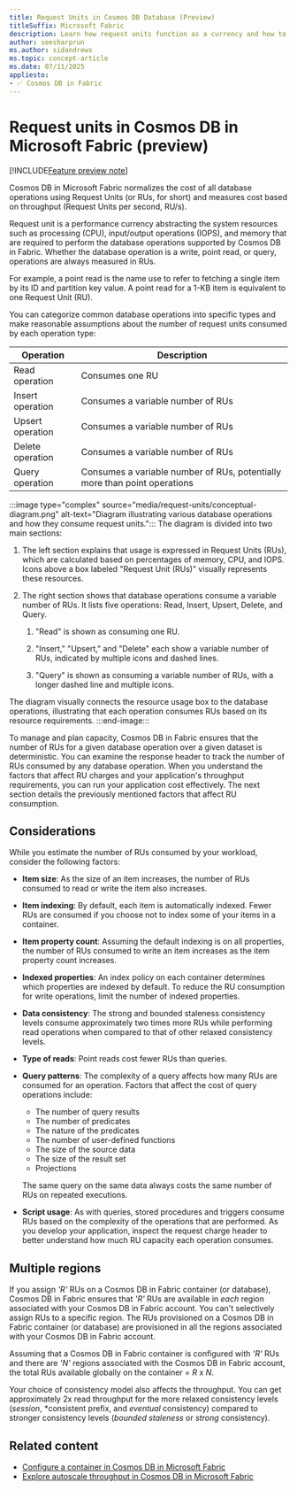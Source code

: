 ```yaml
---
title: Request Units in Cosmos DB Database (Preview)
titleSuffix: Microsoft Fabric
description: Learn how request units function as a currency and how to estimate request unit requirements in your Cosmos DB database within Microsoft Fabric during the preview.
author: seesharprun
ms.author: sidandrews
ms.topic: concept-article
ms.date: 07/11/2025
appliesto:
- ✅ Cosmos DB in Fabric
---
```


# Request units in Cosmos DB in Microsoft Fabric (preview)

[!INCLUDE[Feature preview note](../../includes/feature-preview-note.md)]

Cosmos DB in Microsoft Fabric normalizes the cost of all database operations using Request Units (or RUs, for short) and measures cost based on throughput (Request Units per second, RU/s).

Request unit is a performance currency abstracting the system resources such as processing (CPU), input/output operations (IOPS), and memory that are required to perform the database operations supported by Cosmos DB in Fabric. Whether the database operation is a write, point read, or query, operations are always measured in RUs. 

For example, a point read is the name use to refer to fetching a single item by its ID and partition key value. A point read for a 1-KB item is equivalent to one Request Unit (RU).

You can categorize common database operations into specific types and make reasonable assumptions about the number of request units consumed by each operation type:

| Operation | Description |
| --- | --- |
| Read operation | Consumes one RU |
| Insert operation | Consumes a variable number of RUs |
| Upsert operation | Consumes a variable number of RUs |
| Delete operation | Consumes a variable number of RUs |
| Query operation | Consumes a variable number of RUs, potentially more than point operations |

:::image type="complex" source="media/request-units/conceptual-diagram.png" alt-text="Diagram illustrating various database operations and how they consume request units.":::
The diagram is divided into two main sections:

1. The left section explains that usage is expressed in Request Units (RUs), which are calculated based on percentages of memory, CPU, and IOPS. Icons above a box labeled "Request Unit (RUs)" visually represents these resources.

1. The right section shows that database operations consume a variable number of RUs. It lists five operations: Read, Insert, Upsert, Delete, and Query.

    1. "Read" is shown as consuming one RU.

    1. "Insert," "Upsert," and "Delete" each show a variable number of RUs, indicated by multiple icons and dashed lines.

    1. "Query" is shown as consuming a variable number of RUs, with a longer dashed line and multiple icons.

The diagram visually connects the resource usage box to the database operations, illustrating that each operation consumes RUs based on its resource requirements.
:::end-image:::

To manage and plan capacity, Cosmos DB in Fabric ensures that the number of RUs for a given database operation over a given dataset is deterministic. You can examine the response header to track the number of RUs consumed by any database operation. When you understand the factors that affect RU charges and your application's throughput requirements, you can run your application cost effectively. The next section details the previously mentioned factors that affect RU consumption.

## Considerations

While you estimate the number of RUs consumed by your workload, consider the following factors:

- **Item size**: As the size of an item increases, the number of RUs consumed to read or write the item also increases.

- **Item indexing**: By default, each item is automatically indexed. Fewer RUs are consumed if you choose not to index some of your items in a container.

- **Item property count**: Assuming the default indexing is on all properties, the number of RUs consumed to write an item increases as the item property count increases.

- **Indexed properties**: An index policy on each container determines which properties are indexed by default. To reduce the RU consumption for write operations, limit the number of indexed properties.

- **Data consistency**: The strong and bounded staleness consistency levels consume approximately two times more RUs while performing read operations when compared to that of other relaxed consistency levels.

- **Type of reads**: Point reads cost fewer RUs than queries.

- **Query patterns**: The complexity of a query affects how many RUs are consumed for an operation. Factors that affect the cost of query operations include:

  * The number of query results
  * The number of predicates
  * The nature of the predicates
  * The number of user-defined functions
  * The size of the source data
  * The size of the result set
  * Projections

  The same query on the same data always costs the same number of RUs on repeated executions.

- **Script usage**: As with queries, stored procedures and triggers consume RUs based on the complexity of the operations that are performed. As you develop your application, inspect the request charge header to better understand how much RU capacity each operation consumes.

## Multiple regions

If you assign *'R'* RUs on a Cosmos DB in Fabric container (or database), Cosmos DB in Fabric ensures that *'R'* RUs are available in *each* region associated with your Cosmos DB in Fabric account. You can't selectively assign RUs to a specific region. The RUs provisioned on a Cosmos DB in Fabric container (or database) are provisioned in all the regions associated with your Cosmos DB in Fabric account.

Assuming that a Cosmos DB in Fabric container is configured with *'R'* RUs and there are *'N'* regions associated with the Cosmos DB in Fabric account, the total RUs available globally on the container = *R* x *N*.

Your choice of consistency model also affects the throughput. You can get approximately 2x read throughput for the more relaxed consistency levels (*session*, *consistent prefix, and *eventual* consistency) compared to stronger consistency levels (*bounded staleness* or *strong* consistency).

## Related content

- [Configure a container in Cosmos DB in Microsoft Fabric](how-to-configure-container.md)
- [Explore autoscale throughput in Cosmos DB in Microsoft Fabric](autoscale-throughput.md)
